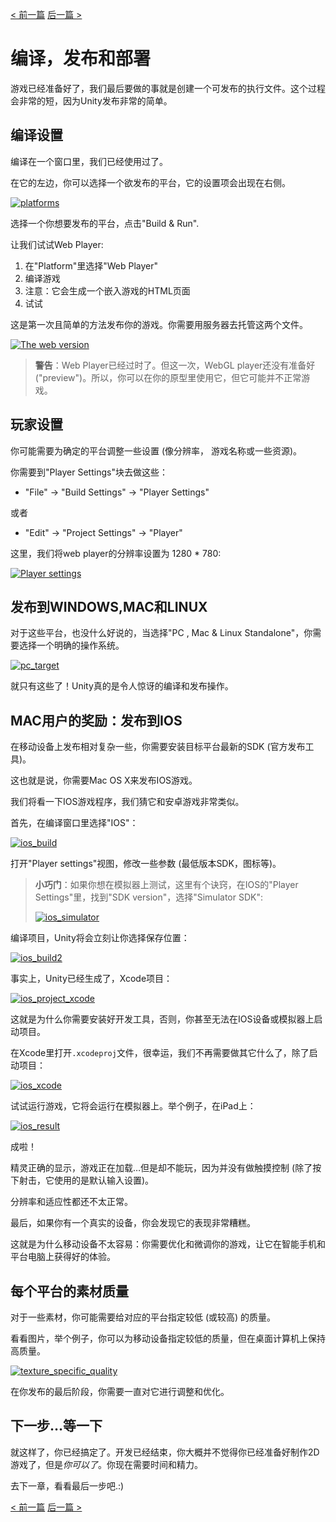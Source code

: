 

[< 前一篇](https://github.com/yuiitsu/Article/blob/master/Unity-Tutorials/2d-game-unity/11.Menus%20-%20loading%20and%20restartig%20the%20game.md) [后一篇 >](https://github.com/yuiitsu/Article/blob/master/Unity-Tutorials/2d-game-unity/13.Conclusion.md)

# 编译，发布和部署

游戏已经准备好了，我们最后要做的事就是创建一个可发布的执行文件。这个过程会非常的短，因为Unity发布非常的简单。

## 编译设置

编译在一个窗口里，我们已经使用过了。

在它的左边，你可以选择一个欲发布的平台，它的设置项会出现在右侧。

[![platforms](https://pixelnest.io/tutorials/2d-game-unity/deployment/-img/platforms.png)](https://pixelnest.io/tutorials/2d-game-unity/deployment/-img/platforms.png)

选择一个你想要发布的平台，点击"Build & Run".

让我们试试Web Player:

1. 在"Platform"里选择"Web Player"
2. 编译游戏
3. 注意：它会生成一个嵌入游戏的HTML页面
4. 试试

这是第一次且简单的方法发布你的游戏。你需要用服务器去托管这两个文件。

[![The web version](https://pixelnest.io/tutorials/2d-game-unity/deployment/-img/web_result.png)](https://pixelnest.io/tutorials/2d-game-unity/deployment/-img/web_result.png)

> **警告**：Web Player已经过时了。但这一次，WebGL player还没有准备好("preview")。所以，你可以在你的原型里使用它，但它可能并不正常游戏。

## 玩家设置

你可能需要为确定的平台调整一些设置 (像分辨率， 游戏名称或一些资源)。

你需要到"Player Settings"块去做这些：

- "File" -> "Build Settings" -> "Player Settings"

或者

- "Edit" -> "Project Settings" -> "Player"

这里，我们将web player的分辨率设置为 1280 * 780:

[![Player settings](https://pixelnest.io/tutorials/2d-game-unity/deployment/-img/player_settings.png)](https://pixelnest.io/tutorials/2d-game-unity/deployment/-img/player_settings.png)

## 发布到WINDOWS,MAC和LINUX

对于这些平台，也没什么好说的，当选择"PC , Mac & Linux Standalone"，你需要选择一个明确的操作系统。

[![pc_target](https://pixelnest.io/tutorials/2d-game-unity/deployment/-img/pc_target.png)](https://pixelnest.io/tutorials/2d-game-unity/deployment/-img/pc_target.png)

就只有这些了！Unity真的是令人惊讶的编译和发布操作。

## MAC用户的奖励：发布到IOS

在移动设备上发布相对复杂一些，你需要安装目标平台最新的SDK (官方发布工具)。

这也就是说，你需要Mac OS X来发布IOS游戏。

我们将看一下IOS游戏程序，我们猜它和安卓游戏非常类似。

首先，在编译窗口里选择"IOS"：

[![ios_build](https://pixelnest.io/tutorials/2d-game-unity/deployment/-img/ios_build.png)](https://pixelnest.io/tutorials/2d-game-unity/deployment/-img/ios_build.png)

打开"Player settings"视图，修改一些参数 (最低版本SDK，图标等)。

> **小巧门**：如果你想在模拟器上测试，这里有个诀窍，在IOS的"Player Settings"里，找到"SDK version"，选择"Simulator SDK":
>
> [![ios_simulator](https://pixelnest.io/tutorials/2d-game-unity/deployment/-img/ios_simulator_mini.png)](https://pixelnest.io/tutorials/2d-game-unity/deployment/-img/ios_simulator.png)

编译项目，Unity将会立刻让你选择保存位置：

[![ios_build2](https://pixelnest.io/tutorials/2d-game-unity/deployment/-img/ios_build_2.png)](https://pixelnest.io/tutorials/2d-game-unity/deployment/-img/ios_build_2.png)

事实上，Unity已经生成了，Xcode项目：

[![ios_project_xcode](https://pixelnest.io/tutorials/2d-game-unity/deployment/-img/ios_project_xcode.png)](https://pixelnest.io/tutorials/2d-game-unity/deployment/-img/ios_project_xcode.png)

这就是为什么你需要安装好开发工具，否则，你甚至无法在IOS设备或模拟器上启动项目。

在Xcode里打开`.xcodeproj`文件，很幸运，我们不再需要做其它什么了，除了启动项目：

[![ios_xcode](https://pixelnest.io/tutorials/2d-game-unity/deployment/-img/ios_xcode.png)](https://pixelnest.io/tutorials/2d-game-unity/deployment/-img/ios_xcode.png)

试试运行游戏，它将会运行在模拟器上。举个例子，在iPad上：

[![ios_result](https://pixelnest.io/tutorials/2d-game-unity/deployment/-img/ios_result.png)](https://pixelnest.io/tutorials/2d-game-unity/deployment/-img/ios_result.png)

成啦！

精灵正确的显示，游戏正在加载…但是却不能玩，因为并没有做触摸控制 (除了按下射击，它使用的是默认输入设置)。

分辨率和适应性都还不太正常。

最后，如果你有一个真实的设备，你会发现它的表现非常糟糕。

这就是为什么移动设备不太容易：你需要优化和微调你的游戏，让它在智能手机和平台电脑上获得好的体验。

## 每个平台的素材质量

对于一些素材，你可能需要给对应的平台指定较低 (或较高) 的质量。

看看图片，举个例子，你可以为移动设备指定较低的质量，但在桌面计算机上保持高质量。

[![texture_specific_quality](https://pixelnest.io/tutorials/2d-game-unity/deployment/-img/texture_specific_quality.png)](https://pixelnest.io/tutorials/2d-game-unity/deployment/-img/texture_specific_quality.png)

在你发布的最后阶段，你需要一直对它进行调整和优化。

## 下一步…等一下

就这样了，你已经搞定了。开发已经结束，你大概并不觉得你已经准备好制作2D游戏了，但是*你可以了*。你现在需要时间和精力。

去下一章，看看最后一步吧.:)

[< 前一篇](https://github.com/yuiitsu/Article/blob/master/Unity-Tutorials/2d-game-unity/11.Menus%20-%20loading%20and%20restartig%20the%20game.md) [后一篇 >](https://github.com/yuiitsu/Article/blob/master/Unity-Tutorials/2d-game-unity/13.Conclusion.md)